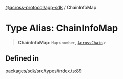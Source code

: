 [@across-protocol/app-sdk](../README.md) / ChainInfoMap

# Type Alias: ChainInfoMap

> **ChainInfoMap**: `Map`\<`number`, [`AcrossChain`](AcrossChain.md)\>

## Defined in

[packages/sdk/src/types/index.ts:89](https://github.com/across-protocol/toolkit/blob/d027d7c23e7230b7b5f439570f9efd60c1d715ce/packages/sdk/src/types/index.ts#L89)
